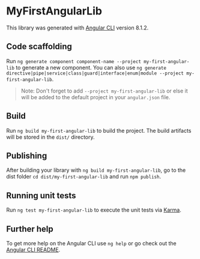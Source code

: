 # MyFirstAngularLib

This library was generated with [Angular CLI](https://github.com/angular/angular-cli) version 8.1.2.

## Code scaffolding

Run `ng generate component component-name --project my-first-angular-lib` to generate a new component. You can also use `ng generate directive|pipe|service|class|guard|interface|enum|module --project my-first-angular-lib`.
> Note: Don't forget to add `--project my-first-angular-lib` or else it will be added to the default project in your `angular.json` file. 

## Build

Run `ng build my-first-angular-lib` to build the project. The build artifacts will be stored in the `dist/` directory.

## Publishing

After building your library with `ng build my-first-angular-lib`, go to the dist folder `cd dist/my-first-angular-lib` and run `npm publish`.

## Running unit tests

Run `ng test my-first-angular-lib` to execute the unit tests via [Karma](https://karma-runner.github.io).

## Further help

To get more help on the Angular CLI use `ng help` or go check out the [Angular CLI README](https://github.com/angular/angular-cli/blob/master/README.md).
